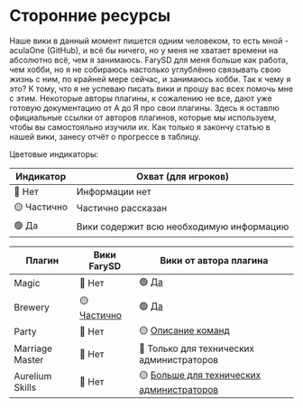 # Сторонние ресурсы

Наше вики в данный момент пишется одним человеком, то есть мной - aculaOne (GitHub), и всё бы ничего, но у меня не хватает времени на абсолютно всё, чем я занимаюсь. FarySD для меня больше как работа, чем хобби, но я не собираюсь настолько углублённо связывать свою жизнь с ним, по крайней мере сейчас, и занимаюсь хобби. Так к чему я это? К тому, что я не успеваю писать вики и прошу вас всех помочь мне с этим. Некоторые авторы плагины, к сожалению не все, дают уже готовую документацию от А до Я про свои плагины. Здесь я оставлю официальные ссылки от авторов плагинов, которые мы используем, чтобы вы самостояльно изучили их. Как только я закончу статью в нашей вики, занесу отчёт о прогрессе в таблицу.

Цветовые индикаторы:

| Индикатор   | Охват (для игроков)                      |
| ----------- | ---------------------------------------- |
| 🔴 Нет      | Информации нет                           |
| 🟡 Частично | Частично рассказан                       |
| 🟢 Да       | Вики содержит всю необходимую информацию |

| Плагин          | Вики FarySD                       | Вики от автора плагина                                                         |
| --------------- | --------------------------------- | ------------------------------------------------------------------------------ |
| Magic           | 🔴 Нет                            | 🟢 [Да](https://magic.elmakers.com/)                                           |
| Brewery         | 🟡 [Частично](./brewery/index.md) | 🟢 [Да](https://github.com/DieReicheErethons/Brewery/wiki/Homepage)            |
| Party           | 🔴 Нет                            | 🟡 [Описание команд](https://alessiodp.com/docs/parties/commands)              |
| Marriage Master | 🔴 Нет                            | 🔴 Только для технических администраторов                                      |
| Aurelium Skills | 🔴 Нет                            | 🟡 [Больше для технических администраторов](https://wiki.aurelium.dev/skills/) |
